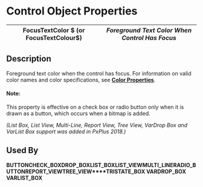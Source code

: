 # Control Object Properties

**FocusTextColor $ (or FocusTextColour$)** |  **_Foreground Text Color When Control Has Focus_**  
---|---  
  
## Description

Foreground text color when the control has focus. For information on valid color names and color specifications, see **[Color Properties](../control_object_properties/colour_properties.md)**.

#### **Note:**  
This property is effective on a check box or radio button only when it is drawn as a button, which occurs when a bitmap is added.

_(List Box, List View, Multi-Line, Report View, Tree View, VarDrop Box and VarList Box support was added in PxPlus 2018.)_

## Used By

**BUTTON****CHECK_BOX****DROP_BOX****LIST_BOX****LIST_VIEW****MULTI_LINE****RADIO_BUTTON****REPORT_VIEW****TREE_VIEW****TRISTATE_BOX VARDROP_BOX VARLIST_BOX**
